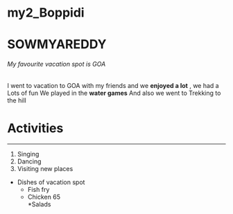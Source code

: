 # my2_Boppidi

# SOWMYAREDDY
###### My favourite vacation spot is GOA
I went to vacation to GOA with my friends and we **enjoyed a lot** , we had a Lots of fun
We played in the **water games** 
And also we went to Trekking to the hill<br>

# Activities
***
1. Singing
2. Dancing
3. Visiting new places
* Dishes of vacation spot
    * Fish fry    
    * Chicken 65    
    *Salads